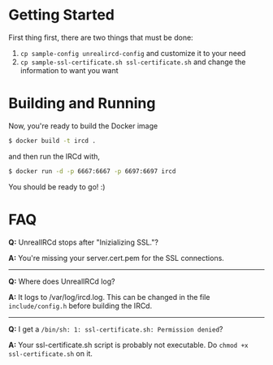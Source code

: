 # Getting Started
First thing first, there are two things that must be done:

1. `cp sample-config unrealircd-config` and customize it to your need
2. `cp sample-ssl-certificate.sh ssl-certificate.sh` and change the information to want you want

# Building and Running
Now, you're ready to build the Docker image

```bash
$ docker build -t ircd .
```

and then run the IRCd with,

```bash
$ docker run -d -p 6667:6667 -p 6697:6697 ircd
```

You should be ready to go! :)

# FAQ

**Q:** UnrealIRCd stops after "Inizializing SSL."?

**A:** You're missing your server.cert.pem for the SSL connections.

---

**Q:** Where does UnrealIRCd log?

**A:** It logs to /var/log/ircd.log. This can be changed in the file `include/config.h` before building the IRCd.

---

**Q:** I get a `/bin/sh: 1: ssl-certificate.sh: Permission denied`?

**A:** Your ssl-certificate.sh script is probably not executable. Do `chmod +x ssl-certificate.sh` on it.
